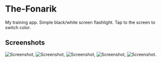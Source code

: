 # The-Fonarik
My training app. Simple black/white screen flashlight.
Tap to the screen to switch color.
## Screenshots
![Screenshot](/Screenshots/launchScreen.png), ![Screenshot](/Screenshots/redLight.png), ![Screenshot](/Screenshots/yellowLight.png), ![Screenshot](/Screenshots/greenLight.png), ![Screenshot](/Screenshots/light.png).
